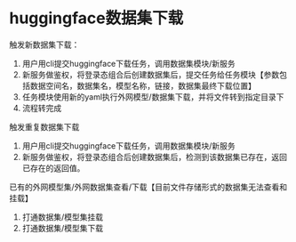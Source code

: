 # huggingface数据集下载

触发新数据集下载：

1. 用户用cli提交huggingface下载任务，调用数据集模块/新服务
2. 新服务做鉴权，将登录态组合后创建数据集后，提交任务给任务模块【参数包括数据空间名，数据集名，模型名称，链接，数据集最终下载位置】
3. 任务模块使用新的yaml执行外网模型/数据集下载，并将文件转到指定目录下
4. 流程转完成

触发重复数据集下载

1. 用户用cli提交huggingface下载任务，调用数据集模块/新服务
2. 新服务做鉴权，将登录态组合后创建数据集后，检测到该数据集已存在，返回已存在的返回值。

已有的外网模型集/外网数据集查看/下载【目前文件存储形式的数据集无法查看和挂载】

1. 打通数据集/模型集挂载
2. 打通数据集/模型集下载
